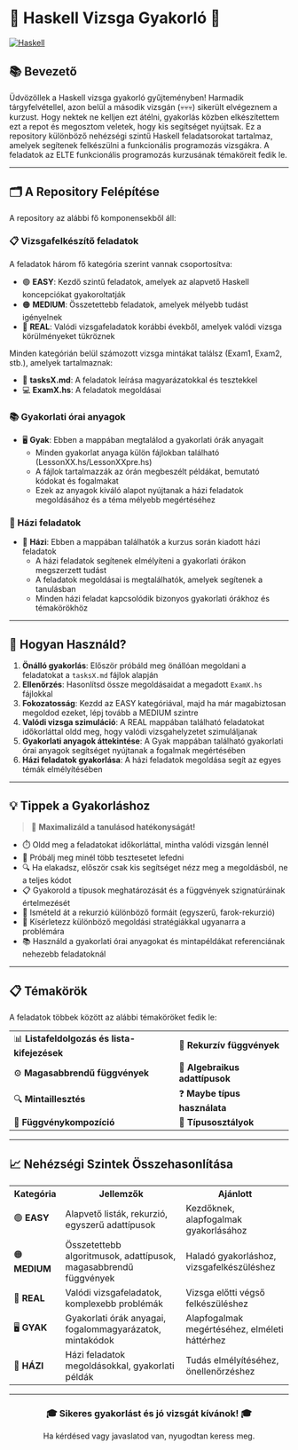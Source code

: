 # 🧩 Haskell Vizsga Gyakorló 🧩

[![Haskell](https://img.shields.io/badge/Haskell-%235D4F85.svg?style=for-the-badge&logo=haskell&logoColor=white)](https://www.haskell.org/)

## 📚 Bevezető

Üdvözöllek a Haskell vizsga gyakorló gyűjteményben! Harmadik tárgyfelvétellel, azon belül a második vizsgán (💀💀💀) sikerült elvégeznem a kurzust. Hogy nektek ne kelljen ezt átélni, gyakorlás közben elkészítettem ezt a repot és megosztom veletek, hogy kis segítséget nyújtsak. Ez a repository különböző nehézségi szintű Haskell feladatsorokat tartalmaz, amelyek segítenek felkészülni a funkcionális programozás vizsgákra. A feladatok az ELTE funkcionális programozás kurzusának témaköreit fedik le.

---

## 🗂️ A Repository Felépítése

A repository az alábbi fő komponensekből áll:

### 📋 Vizsgafelkészítő feladatok

A feladatok három fő kategória szerint vannak csoportosítva:

- 🟢 **EASY**: Kezdő szintű feladatok, amelyek az alapvető Haskell koncepciókat gyakoroltatják
- 🟠 **MEDIUM**: Összetettebb feladatok, amelyek mélyebb tudást igényelnek
- 🔴 **REAL**: Valódi vizsgafeladatok korábbi évekből, amelyek valódi vizsga körülményeket tükröznek

Minden kategórián belül számozott vizsga mintákat találsz (Exam1, Exam2, stb.), amelyek tartalmaznak:

- 📝 **tasksX.md**: A feladatok leírása magyarázatokkal és tesztekkel
- 💻 **ExamX.hs**: A feladatok megoldásai

### 📚 Gyakorlati órai anyagok

- 🖥️ **Gyak**: Ebben a mappában megtalálod a gyakorlati órák anyagait
  - Minden gyakorlat anyaga külön fájlokban található (LessonXX.hs/LessonXXpre.hs)
  - A fájlok tartalmazzák az órán megbeszélt példákat, bemutató kódokat és fogalmakat
  - Ezek az anyagok kiváló alapot nyújtanak a házi feladatok megoldásához és a téma mélyebb megértéséhez

### 📝 Házi feladatok

- 📓 **Házi**: Ebben a mappában találhatók a kurzus során kiadott házi feladatok
  - A házi feladatok segítenek elmélyíteni a gyakorlati órákon megszerzett tudást
  - A feladatok megoldásai is megtalálhatók, amelyek segítenek a tanulásban
  - Minden házi feladat kapcsolódik bizonyos gyakorlati órákhoz és témakörökhöz

---

## 🚀 Hogyan Használd?

1. **Önálló gyakorlás**: Először próbáld meg önállóan megoldani a feladatokat a `tasksX.md` fájlok alapján
2. **Ellenőrzés**: Hasonlítsd össze megoldásaidat a megadott `ExamX.hs` fájlokkal
3. **Fokozatosság**: Kezdd az EASY kategóriával, majd ha már magabiztosan megoldod ezeket, lépj tovább a MEDIUM szintre
4. **Valódi vizsga szimuláció**: A REAL mappában található feladatokat időkorláttal oldd meg, hogy valódi vizsgahelyzetet szimuláljanak
5. **Gyakorlati anyagok áttekintése**: A Gyak mappában található gyakorlati órai anyagok segítséget nyújtanak a fogalmak megértésében
6. **Házi feladatok gyakorlása**: A házi feladatok megoldása segít az egyes témák elmélyítésében

---

## 💡 Tippek a Gyakorláshoz

> 💪 **Maximalizáld a tanulásod hatékonyságát!**

- ⏱️ Oldd meg a feladatokat időkorláttal, mintha valódi vizsgán lennél
- 🧪 Próbálj meg minél több tesztesetet lefedni
- 🔍 Ha elakadsz, először csak kis segítséget nézz meg a megoldásból, ne a teljes kódot
- 📋 Gyakorold a típusok meghatározását és a függvények szignatúráinak értelmezését
- 🔄 Ismételd át a rekurzió különböző formáit (egyszerű, farok-rekurzió)
- 🧠 Kísérletezz különböző megoldási stratégiákkal ugyanarra a problémára
- 📚 Használd a gyakorlati órai anyagokat és mintapéldákat referenciának nehezebb feladatoknál

---

## 📋 Témakörök

A feladatok többek között az alábbi témaköröket fedik le:

<table>
  <tr>
    <td>📊 <b>Listafeldolgozás és lista-kifejezések</b></td>
    <td>🔄 <b>Rekurzív függvények</b></td>
  </tr>
  <tr>
    <td>⚙️ <b>Magasabbrendű függvények</b></td>
    <td>🧩 <b>Algebraikus adattípusok</b></td>
  </tr>
  <tr>
    <td>🔍 <b>Mintaillesztés</b></td>
    <td>❓ <b>Maybe típus használata</b></td>
  </tr>
  <tr>
    <td>🔗 <b>Függvénykompozíció</b></td>
    <td>🧮 <b>Típusosztályok</b></td>
  </tr>
</table>

---

## 📈 Nehézségi Szintek Összehasonlítása

<table>
  <tr>
    <th>Kategória</th>
    <th>Jellemzők</th>
    <th>Ajánlott</th>
  </tr>
  <tr>
    <td>🟢 <b>EASY</b></td>
    <td>Alapvető listák, rekurzió, egyszerű adattípusok</td>
    <td>Kezdőknek, alapfogalmak gyakorlásához</td>
  </tr>
  <tr>
    <td>🟠 <b>MEDIUM</b></td>
    <td>Összetettebb algoritmusok, adattípusok, magasabbrendű függvények</td>
    <td>Haladó gyakorláshoz, vizsgafelkészüléshez</td>
  </tr>
  <tr>
    <td>🔴 <b>REAL</b></td>
    <td>Valódi vizsgafeladatok, komplexebb problémák</td>
    <td>Vizsga előtti végső felkészüléshez</td>
  </tr>
  <tr>
    <td>🖥️ <b>GYAK</b></td>
    <td>Gyakorlati órák anyagai, fogalommagyarázatok, mintakódok</td>
    <td>Alapfogalmak megértéséhez, elméleti háttérhez</td>
  </tr>
  <tr>
    <td>📓 <b>HÁZI</b></td>
    <td>Házi feladatok megoldásokkal, gyakorlati példák</td>
    <td>Tudás elmélyítéséhez, önellenőrzéshez</td>
  </tr>
</table>

---

<div align="center">
  
### 🎓 Sikeres gyakorlást és jó vizsgát kívánok! 🎓

Ha kérdésed vagy javaslatod van, nyugodtan keress meg.

</div>
